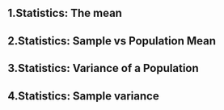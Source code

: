 ## 1.Statistics: The mean
## 2.Statistics: Sample vs Population Mean
## 3.Statistics: Variance of a Population
## 4.Statistics: Sample variance
